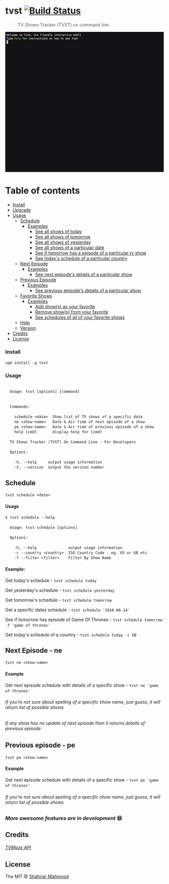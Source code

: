 # tvst [![Build Status](https://travis-ci.org/shahriar1/tvst.svg?branch=master)](https://travis-ci.org/shahriar1/tvst)

> TV Shows Tracker (TVST) on command line

![TVST command line](tvst.gif)


Table of contents
=================

  * [Install](#install)
  * [Upgrade](#upgrade)
  * [Usage](#usage)
    * [Schedule](#schedule)
      * [Examples](#schedule-examples)
        * [See all shows of today](#see-all-shows-of-today)
        * [See all shows of tomorrow](#see-all-shows-of-tomorrow)
        * [See all shows of yesterday](#see-all-shows-of-yesterday)
        * [See all shows of a particular date](#see-all-shows-of-a-particular-date)
        * [See if tomorrow has a episode of a particular tv show](#see-if-a-tomorrow-has-episode-of-a-particular-tv-show)
        * [See today's schedule of a particular country](#see-todays-schedule-of-a-particular-country)
    * [Next Episode](#next-episode)
      * [Examples](#next-episode-examples)
        * [See next episode's details of a particular show](#see-next-episode-details-of-a-particular-show)
    * [Previous Episode](#previous-episode)
      * [Examples](#previous-episode-examples)
        * [See previous episode's details of a particular show](#see-previous-episode-details-of-a-particular-show)
    * [Favorite Shows](#favorite-shows)
      * [Examples](#favroite-shows-examples)
        * [Add show(s) as your favorite](#add-shows-as-your-favorite)
        * [Remove show(s) from your favorite](#remove-shows-from-your-favorite)
        * [See schedules of all of your favorite shows](#get-schedule-of-all-of-your-favorite-shows)
    * [Help](#help)
    * [Version](#version)
  * [Credits](#credits)
  * [License](#license)


### Install

```
npm install -g tvst
```


### Usage

```

  Usage: tvst [options] [command]


  Commands:

    schedule <date>  Show list of TV shows of a specific date
    ne <show-name>   Date & Air time of next episode of a show
    pe <show-name>   Date & Air time of previous episode of a show
    help [cmd]       display help for [cmd]

  TV Shows Tracker (TVST) On Command Line - For Developers

  Options:

    -h, --help     output usage information
    -V, --version  output the version number

```   


## Schedule
```
tvst schedule <date>
```

#### Usage

```
$ tvst schedule --help

  Usage: tvst-schedule [options]

  Options:

    -h, --help              output usage information
    -c --country <country>  ISO Country Code - eg. US or GB etc.
    -f --filter <filter>    Filter By Show Name
```

#### Example:

Get today's schedule - `tvst schedule today`

Get yesterday's schedule - `tvst schedule yesterday`

Get tomorrow's schedule - `tvst schedule tomorrow`

Get a specific dates schedule - `tvst schedule '2016-06-14'`

See if tomorrow has episode of Game Of Thrones - `tvst schedule tomorrow -f 'game of thrones'`

Get today's schedule of a country - `tvst schedule today -c GB`




## Next Episode - ne
```
tvst ne <show-name>
```

#### Example

Get next episode schedule with details of a specific show - `tvst ne 'game of thrones'`

###### If you're not sure about spelling of a specific show name, just guess, it will return list of possible shows


###### If any show has no update of next episode then it returns details of previous episode



## Previous episode - pe


```
tvst pe <show-name>
```

#### Example

Get next episode schedule with details of a specific show - `tvst pe 'game of thrones'`

###### If you're not sure about spelling of a specific show name, just guess, it will return list of possible shows

####



### _More awesome features are in development_ :smile:


## Credits
###### [TVMaze API](http://tvmaze.com/api)



## License

The MIT @ [Shahriar Mahmood](https://github.com/shahriar1)
